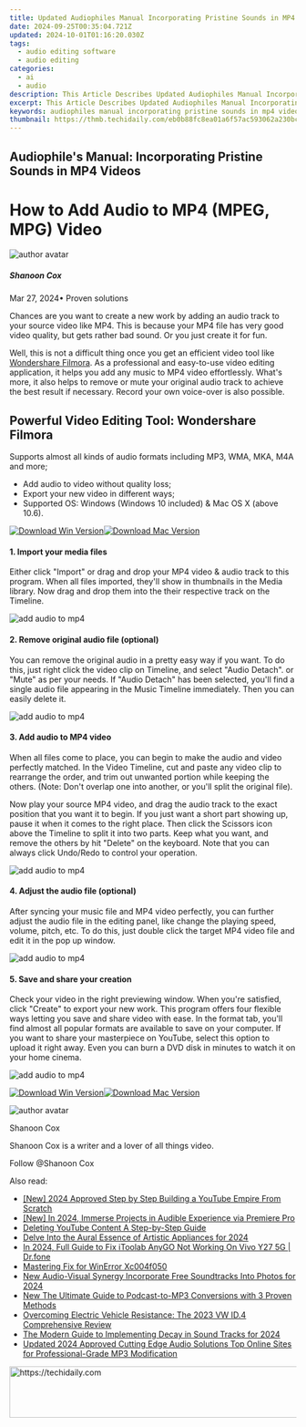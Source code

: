 ```yaml
---
title: Updated Audiophiles Manual Incorporating Pristine Sounds in MP4 Videos for 2024
date: 2024-09-25T00:35:04.721Z
updated: 2024-10-01T01:16:20.030Z
tags: 
  - audio editing software
  - audio editing
categories: 
  - ai
  - audio
description: This Article Describes Updated Audiophiles Manual Incorporating Pristine Sounds in MP4 Videos for 2024
excerpt: This Article Describes Updated Audiophiles Manual Incorporating Pristine Sounds in MP4 Videos for 2024
keywords: audiophiles manual incorporating pristine sounds in mp4 videos,mastering audiovisual updates incorporating sounds in avi 2023,sync your stories essential strategies for incorporating audio in android videography,tips for incorporating audio elements into updated mkv video files,audiophiles manual advanced methods for rectifying sound distortion in videos,audio palette for videos curating and fine tuning melodies in filmora,audiovisual transition incorporating a subtle decline into your soundscapes updated
thumbnail: https://thmb.techidaily.com/eb0b88fc8ea01a6f57ac593062a230bcd4f411a04c405e68f58f5857acd450ec.jpg
---
```


## Audiophile's Manual: Incorporating Pristine Sounds in MP4 Videos

# How to Add Audio to MP4 (MPEG, MPG) Video

![author avatar](https://images.wondershare.com/filmora/article-images/shannon-cox.jpg)

##### Shanoon Cox

 Mar 27, 2024• Proven solutions

Chances are you want to create a new work by adding an audio track to your source video like MP4\. This is because your MP4 file has very good video quality, but gets rather bad sound. Or you just create it for fun.

Well, this is not a difficult thing once you get an efficient video tool like [Wondershare Filmora](https://tools.techidaily.com/wondershare/filmora/download/). As a professional and easy-to-use video editing application, it helps you add any music to MP4 video effortlessly. What's more, it also helps to remove or mute your original audio track to achieve the best result if necessary. Record your own voice-over is also possible.

## Powerful Video Editing Tool: Wondershare Filmora

Supports almost all kinds of audio formats including MP3, WMA, MKA, M4A and more;

* Add audio to video without quality loss;
* Export your new video in different ways;
* Supported OS: Windows (Windows 10 included) & Mac OS X (above 10.6).

[![Download Win Version](https://images.wondershare.com/filmora/guide/download-btn-win.jpg)](https://tools.techidaily.com/wondershare/filmora/download/)[![Download Mac Version](https://images.wondershare.com/filmora/guide/download-btn-mac.jpg)](https://tools.techidaily.com/wondershare/filmora/download/)

#### 1\. Import your media files

Either click "Import" or drag and drop your MP4 video & audio track to this program. When all files imported, they'll show in thumbnails in the Media library. Now drag and drop them into the their respective track on the Timeline.

![add audio to mp4](https://images.wondershare.com/images/multimedia/video-editor/video-editor-interface.jpg "add audio to mp4")

#### 2\. Remove original audio file (optional)

You can remove the original audio in a pretty easy way if you want. To do this, just right click the video clip on Timeline, and select "Audio Detach". or "Mute" as per your needs. If "Audio Detach" has been selected, you'll find a single audio file appearing in the Music Timeline immediately. Then you can easily delete it.

![add audio to mp4](https://images.wondershare.com/images/multimedia/video-editor/video-editor-time-line.jpg "add audio to mp4")

#### 3\. Add audio to MP4 video

When all files come to place, you can begin to make the audio and video perfectly matched. In the Video Timeline, cut and paste any video clip to rearrange the order, and trim out unwanted portion while keeping the others. (Note: Don't overlap one into another, or you'll split the original file).

Now play your source MP4 video, and drag the audio track to the exact position that you want it to begin. If you just want a short part showing up, pause it when it comes to the right place. Then click the Scissors icon above the Timeline to split it into two parts. Keep what you want, and remove the others by hit "Delete" on the keyboard. Note that you can always click Undo/Redo to control your operation.

![add audio to mp4](https://images.wondershare.com/images/multimedia/video-editor/editing-files-2.jpg "add audio to mp4")

#### 4\. Adjust the audio file (optional)

After syncing your music file and MP4 video perfectly, you can further adjust the audio file in the editing panel, like change the playing speed, volume, pitch, etc. To do this, just double click the target MP4 video file and edit it in the pop up window.

![add audio to mp4](https://images.wondershare.com/topic/video-editing/edit-audio-speedup-fade-in-out.jpg "add audio to mp4")

#### 5\. Save and share your creation

Check your video in the right previewing window. When you're satisfied, click "Create" to export your new work. This program offers four flexible ways letting you save and share video with ease. In the format tab, you'll find almost all popular formats are available to save on your computer. If you want to share your masterpiece on YouTube, select this option to upload it right away. Even you can burn a DVD disk in minutes to watch it on your home cinema.

![add audio to mp4](https://images.wondershare.com/images/multimedia/video-editor/output.jpg "add audio to mp4")

[![Download Win Version](https://images.wondershare.com/filmora/guide/download-btn-win.jpg)](https://tools.techidaily.com/wondershare/filmora/download/)[![Download Mac Version](https://images.wondershare.com/filmora/guide/download-btn-mac.jpg)](https://tools.techidaily.com/wondershare/filmora/download/)

![author avatar](https://images.wondershare.com/filmora/article-images/shannon-cox.jpg)

Shanoon Cox

Shanoon Cox is a writer and a lover of all things video.

Follow @Shanoon Cox

<ins class="adsbygoogle"
      style="display:block"
      data-ad-client="ca-pub-7571918770474297"
      data-ad-slot="8358498916"
      data-ad-format="auto"
      data-full-width-responsive="true"></ins>

<span class="atpl-alsoreadstyle">Also read:</span>
<div><ul>
<li><a href="https://youtube-web.techidaily.com/024-approved-step-by-step-building-a-youtube-empire-from-scratch/"><u>[New] 2024 Approved Step by Step Building a YouTube Empire From Scratch</u></a></li>
<li><a href="https://article-helps.techidaily.com/new-in-2024-immerse-projects-in-audible-experience-via-premiere-pro/"><u>[New] In 2024, Immerse Projects in Audible Experience via Premiere Pro</u></a></li>
<li><a href="https://youtube-videos.techidaily.com/deleting-youtube-content-a-step-by-step-guide/"><u>Deleting YouTube Content A Step-by-Step Guide</u></a></li>
<li><a href="https://sound-tweaking.techidaily.com/delve-into-the-aural-essence-of-artistic-appliances-for-2024/"><u>Delve Into the Aural Essence of Artistic Appliances for 2024</u></a></li>
<li><a href="https://review-topics.techidaily.com/in-2024-full-guide-to-fix-itoolab-anygo-not-working-on-vivo-y27-5g-drfone-by-drfone-virtual-android/"><u>In 2024, Full Guide to Fix iToolab AnyGO Not Working On Vivo Y27 5G | Dr.fone</u></a></li>
<li><a href="https://win11-tips.techidaily.com/mastering-fix-for-winerror-xc004f050/"><u>Mastering Fix for WinError Xc004f050</u></a></li>
<li><a href="https://sound-tweaking.techidaily.com/new-audio-visual-synergy-incorporate-free-soundtracks-into-photos-for-2024/"><u>New Audio-Visual Synergy Incorporate Free Soundtracks Into Photos for 2024</u></a></li>
<li><a href="https://sound-tweaking.techidaily.com/new-the-ultimate-guide-to-podcast-to-mp3-conversions-with-3-proven-methods/"><u>New The Ultimate Guide to Podcast-to-MP3 Conversions with 3 Proven Methods</u></a></li>
<li><a href="https://techidaily.com/overcoming-electric-vehicle-resistance-the-2023-vw-id4-comprehensive-review/"><u>Overcoming Electric Vehicle Resistance: The 2023 VW ID.4 Comprehensive Review</u></a></li>
<li><a href="https://sound-tweaking.techidaily.com/the-modern-guide-to-implementing-decay-in-sound-tracks-for-2024/"><u>The Modern Guide to Implementing Decay in Sound Tracks for 2024</u></a></li>
<li><a href="https://sound-tweaking.techidaily.com/updated-2024-approved-cutting-edge-audio-solutions-top-online-sites-for-professional-grade-mp3-modification/"><u>Updated 2024 Approved Cutting Edge Audio Solutions Top Online Sites for Professional-Grade MP3 Modification</u></a></li>
</ul></div>

<!-- affiliate ads begin -->
<a href="https://appsumo.8odi.net/c/5597632/2105867/7443" target="_top" id="2105867">
  <img src="//a.impactradius-go.com/display-ad/7443-2105867" border="0" alt="https://techidaily.com" width="728" height="90"/>
</a>
<img height="0" width="0" src="https://appsumo.8odi.net/i/5597632/2105867/7443" style="position:absolute;visibility:hidden;" border="0" />
<!-- affiliate ads end -->

